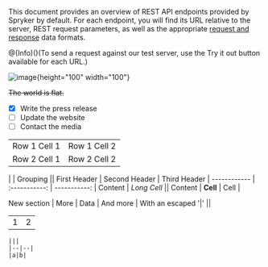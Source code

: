 This document provides an overview of REST API endpoints provided by Spryker by default. For each endpoint, you will find its URL relative to the server, REST request parameters, as well as the appropriate [request and response](https://cdn.document360.io/9fafa0d5-d76f-40c5-8b02-ab9515d3e879/Images/Documentation/Release_Notes_January_2_2017.pdf ) data formats.

@(Info)()(To send a request against our test server, use the Try it out button available for each URL.)

![image](https://cdn.document360.io/9fafa0d5-d76f-40c5-8b02-ab9515d3e879/Images/Documentation/pdf.svg){height="100" width="100"}


<!--|1  |1 | -->
~~The world is flat.~~

- [x] Write the press release
- [ ] Update the website
- [ ] Contact the media

|     |     |
| --- | --- |
| Row 1 Cell 1 | Row 1 Cell 2 |
| Row 2 Cell 1 | Row 2 Cell 2 |

|             |          Grouping           ||
First Header  | Second Header | Third Header |
 ------------ | :-----------: | -----------: |
Content       |          *Long Cell*        ||
Content       |   **Cell**    |         Cell |

New section   |     More      |         Data |
And more      | With an escaped '\|'         ||  



|     |      |
| --- | --- |
|1  |2  |

<div class="abc">
    
    |||
    |--|--|
    |a|b|
    
</div>    